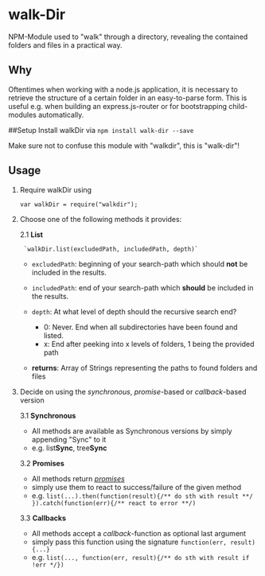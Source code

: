 # walk-Dir
NPM-Module used to "walk" through a directory, revealing the contained folders and files in a practical way.

## Why
Oftentimes when working with a node.js application, it is necessary to retrieve the structure of a certain folder in an easy-to-parse form.
This is useful e.g. when building an express.js-router or for bootstrapping child-modules automatically.

##Setup
Install walkDir via `npm install walk-dir --save`

Make sure not to confuse this module with "walkdir", this is "walk-dir"!


## Usage
1) Require walkDir using
    
    `var walkDir = require("walkdir");`
2) Choose one of the following methods it provides:

    2.1 **List**
    
        `walkDir.list(excludedPath, includedPath, depth)`
        
    + `excludedPath`: beginning of your search-path which should **not** be included in the results.
    
    + `includedPath`: end of your search-path which **should** be included in the results.
    
    + `depth`: At what level of depth should the recursive search end?
        
        + 0: Never. End when all subdirectories have been found and listed.
        + x: End after peeking into x levels of folders, 1 being the provided path

    + **returns**: Array of Strings representing the paths to found folders and files
    
3) Decide on using the *synchronous*, *promise*-based or *callback*-based version
    
    3.1 **Synchronous**
    
    + All methods are available as Synchronous versions by simply appending "Sync" to it
    + e.g. list**Sync**, tree**Sync**
    
    3.2 **Promises**
    
    + All methods return [*promises*]("https://developers.google.com/web/fundamentals/primers/promises")
    + simply use them to react to success/failure of the given method
    + e.g. `list(...).then(function(result){/** do sth with result **/ }).catch(function(err){/** react to error **/)`
    
    3.3 **Callbacks**
    
    + All methods accept a *callback*-function as optional last argument
    + simply pass this function using the signature `function(err, result){...}`
    + e.g. `list(..., function(err, result){/** do sth with result if !err */})`